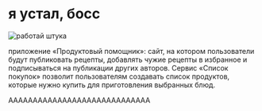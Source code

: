 # я устал, босс
![работай штука](https://github.com/Zizeka/foodgram-project-react/actions/workflows/main.yml/badge.svg)

приложение «Продуктовый помощник»: сайт, на котором пользователи будут публиковать рецепты, добавлять чужие рецепты в избранное и подписываться на публикации других авторов. Сервис «Список покупок» позволит пользователям создавать список продуктов, которые нужно купить для приготовления выбранных блюд.


AAAAAAAAAAAAAAAAAAAAAAAAAAAAA